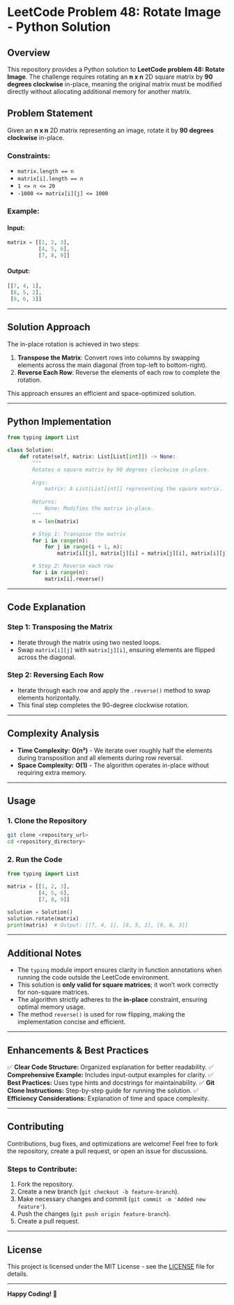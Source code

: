 # LeetCode Problem 48: Rotate Image - Python Solution
   
## Overview

This repository provides a Python solution to **LeetCode problem 48: Rotate Image**. The challenge requires rotating an **n x n** 2D square matrix by **90 degrees clockwise** in-place, meaning the original matrix must be modified directly without allocating additional memory for another matrix.

## Problem Statement

Given an **n x n** 2D matrix representing an image, rotate it by **90 degrees clockwise** in-place.

### Constraints:

- `matrix.length == n`
- `matrix[i].length == n`
- `1 <= n <= 20`
- `-1000 <= matrix[i][j] <= 1000`

### Example:

#### **Input:**
```python
matrix = [[1, 2, 3],
          [4, 5, 6],
          [7, 8, 9]]
```
#### **Output:**
```python
[[7, 4, 1],
 [8, 5, 2],
 [9, 6, 3]]
```

---

## Solution Approach

The in-place rotation is achieved in two steps:

1. **Transpose the Matrix**: Convert rows into columns by swapping elements across the main diagonal (from top-left to bottom-right).
2. **Reverse Each Row**: Reverse the elements of each row to complete the rotation.

This approach ensures an efficient and space-optimized solution.

---

## Python Implementation

```python
from typing import List

class Solution:
    def rotate(self, matrix: List[List[int]]) -> None:
        """
        Rotates a square matrix by 90 degrees clockwise in-place.
        
        Args:
            matrix: A List[List[int]] representing the square matrix.
        
        Returns:
            None: Modifies the matrix in-place.
        """
        n = len(matrix)

        # Step 1: Transpose the matrix
        for i in range(n):
            for j in range(i + 1, n):
                matrix[i][j], matrix[j][i] = matrix[j][i], matrix[i][j]

        # Step 2: Reverse each row
        for i in range(n):
            matrix[i].reverse()
```

---

## Code Explanation

### **Step 1: Transposing the Matrix**
- Iterate through the matrix using two nested loops.
- Swap `matrix[i][j]` with `matrix[j][i]`, ensuring elements are flipped across the diagonal.

### **Step 2: Reversing Each Row**
- Iterate through each row and apply the `.reverse()` method to swap elements horizontally.
- This final step completes the 90-degree clockwise rotation.

---

## Complexity Analysis

- **Time Complexity:** **O(n²)** - We iterate over roughly half the elements during transposition and all elements during row reversal.
- **Space Complexity:** **O(1)** - The algorithm operates in-place without requiring extra memory.

---

## Usage

### **1. Clone the Repository**
```sh
git clone <repository_url>
cd <repository_directory>
```

### **2. Run the Code**
```python
from typing import List

matrix = [[1, 2, 3],
          [4, 5, 6],
          [7, 8, 9]]

solution = Solution()
solution.rotate(matrix)
print(matrix)  # Output: [[7, 4, 1], [8, 5, 2], [9, 6, 3]]
```

---

## Additional Notes

- The `typing` module import ensures clarity in function annotations when running the code outside the LeetCode environment.
- This solution is **only valid for square matrices**; it won’t work correctly for non-square matrices.
- The algorithm strictly adheres to the **in-place** constraint, ensuring optimal memory usage.
- The method `reverse()` is used for row flipping, making the implementation concise and efficient.

---

## Enhancements & Best Practices

✅ **Clear Code Structure:** Organized explanation for better readability.
✅ **Comprehensive Example:** Includes input-output examples for clarity.
✅ **Best Practices:** Uses type hints and docstrings for maintainability.
✅ **Git Clone Instructions:** Step-by-step guide for running the solution.
✅ **Efficiency Considerations:** Explanation of time and space complexity.

---

## Contributing

Contributions, bug fixes, and optimizations are welcome! Feel free to fork the repository, create a pull request, or open an issue for discussions.

### **Steps to Contribute:**
1. Fork the repository.
2. Create a new branch (`git checkout -b feature-branch`).
3. Make necessary changes and commit (`git commit -m 'Added new feature'`).
4. Push the changes (`git push origin feature-branch`).
5. Create a pull request.

---

## License

This project is licensed under the MIT License - see the [LICENSE](LICENSE) file for details.

---

**Happy Coding! 🚀**

